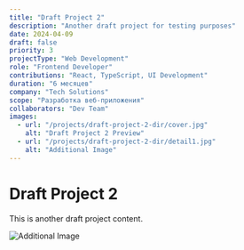 ```yaml
---
title: "Draft Project 2"
description: "Another draft project for testing purposes"
date: 2024-04-09
draft: false
priority: 3
projectType: "Web Development"
role: "Frontend Developer"
contributions: "React, TypeScript, UI Development"
duration: "6 месяцев"
company: "Tech Solutions"
scope: "Разработка веб-приложения"
collaborators: "Dev Team"
images:
  - url: "/projects/draft-project-2-dir/cover.jpg"
    alt: "Draft Project 2 Preview"
  - url: "/projects/draft-project-2-dir/detail1.jpg"
    alt: "Additional Image"
---
```


# Draft Project 2

This is another draft project content.

<div class="flex flex-col gap-4 max-w-4xl mx-auto">
  <img src="/projects/draft-project-2-dir/detail1.jpg" alt="Additional Image" class="w-full aspect-video max-h-[400px] object-cover rounded-lg bg-gray-100" />
</div> 